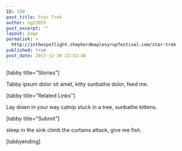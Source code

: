 ```yaml
---
ID: 190
post_title: Star Trek
author: ng23055
post_excerpt: ""
layout: page
permalink: >
  http://inthespotlight.shepherdmaplesyrupfestival.com/star-trek
published: true
post_date: 2017-12-20 22:32:48
---
```

[tabby title="Stories"]

Tabby ipsum dolor sit amet, kitty sunbathe dolor, feed me.

[tabby title="Related Links"]

Lay down in your way catnip stuck in a tree, sunbathe kittens.

[tabby title="Submit"]

sleep in the sink climb the curtains attack, give me fish.

[tabbyending]